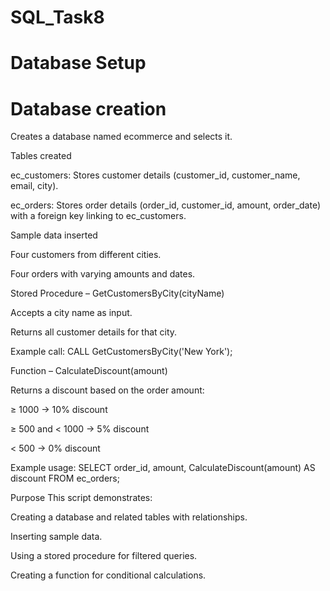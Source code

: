 # SQL_Task8
# Database Setup

# Database creation

Creates a database named ecommerce and selects it.

Tables created

ec_customers: Stores customer details (customer_id, customer_name, email, city).

ec_orders: Stores order details (order_id, customer_id, amount, order_date) with a foreign key linking to ec_customers.

Sample data inserted

Four customers from different cities.

Four orders with varying amounts and dates.

Stored Procedure – GetCustomersByCity(cityName)

Accepts a city name as input.

Returns all customer details for that city.

Example call: CALL GetCustomersByCity('New York');

Function – CalculateDiscount(amount)

Returns a discount based on the order amount:

≥ 1000 → 10% discount

≥ 500 and < 1000 → 5% discount

< 500 → 0% discount

Example usage: SELECT order_id, amount, CalculateDiscount(amount) AS discount FROM ec_orders;

Purpose
This script demonstrates:

Creating a database and related tables with relationships.

Inserting sample data.

Using a stored procedure for filtered queries.

Creating a function for conditional calculations.
